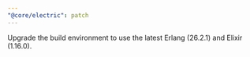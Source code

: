 ```yaml
---
"@core/electric": patch
---
```


Upgrade the build environment to use the latest Erlang (26.2.1) and Elixir (1.16.0).
